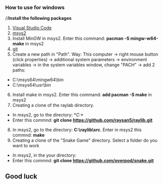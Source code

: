 

### How to use for windows

//**Install the following packages**

1. [Visual Studio Code](https://code.visualstudio.com/docs/?dv=win)
2. [msys2](www.msys2.org)
3. Install MinGW in msys2. Enter this command: **pacman -S mingw-w64-make** in msys2
4. [git](https://git-scm.com/)
5. Create a new path in "Path". Way: This computer → right mouse button (click properties) → additional system parameters → environment variables → in the system variables window, change "PACH" → add 2 paths:
* C:\msys64\mingw64\bin
* C:\msys64\usr\bin 
6. Install make in msys2. Enter this command: **add pacman -S make** in msys2
7. Creating a clone of the raylab directory.
* In msys2, go to the directory: **С:\** 
* Enter this commnd: **git clone https://github.com/raysan5/raylib.git**
8. In msys2, go to the directory: **C:\raylib\src**. Enter in msys2 this commnd: **make**
9. Creating a clone of the "Snake Game" directory. Select a folder do you want to work
* In msys2, in the your directory: 
* Enter this commnd: **git clone https://github.com/overpod/snake.git** 

## Good luck